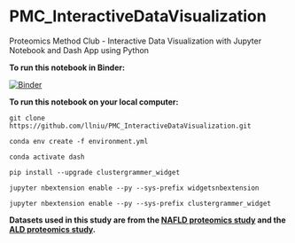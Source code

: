 # PMC_InteractiveDataVisualization
Proteomics Method Club - Interactive Data Visualization with Jupyter Notebook and Dash App using Python

**To run this notebook in Binder:**

[![Binder](https://mybinder.org/badge_logo.svg)](https://mybinder.org/v2/gh/llniu/PMC_InteractiveDataVisualization.git/HEAD)

**To run this notebook on your local computer:**

`git clone https://github.com/llniu/PMC_InteractiveDataVisualization.git`

`conda env create -f environment.yml`

`conda activate dash`

`pip install --upgrade clustergrammer_widget`

`jupyter nbextension enable --py --sys-prefix widgetsnbextension`

`jupyter nbextension enable --py --sys-prefix clustergrammer_widget`


**Datasets used in this study are from the [NAFLD proteomics study](https://www.embopress.org/doi/full/10.15252/msb.20188793) and the [ALD proteomics study](https://www.biorxiv.org/content/10.1101/2020.10.16.337592v1).**
